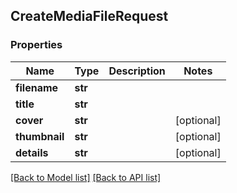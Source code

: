 ## CreateMediaFileRequest

### Properties
Name | Type | Description | Notes
------------ | ------------- | ------------- | -------------
**filename** | **str** |  | 
**title** | **str** |  | 
**cover** | **str** |  | [optional] 
**thumbnail** | **str** |  | [optional] 
**details** | **str** |  | [optional] 

[[Back to Model list]](#documentation-for-models) [[Back to API list]](#documentation-for-api-endpoints)


